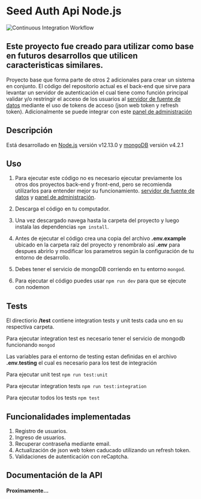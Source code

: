 # Seed Auth Api Node.js

![Continuous Integration Workflow](https://github.com/devnido/seed-auth-api-nodejs/workflows/Continuous%20Integration%20Workflow/badge.svg)

## Este proyecto fue creado para utilizar como base en futuros desarrollos que utilicen caracteristicas similares.

Proyecto base que forma parte de otros 2 adicionales para crear un sistema en conjunto. El código del repositorio actual es el back-end que sirve para levantar un servidor de autenticación el cual tiene como función principal validar y/o restringir el acceso de los usuarios al [servidor de fuente de datos](https://github.com/devnido/seed-resource-api-nodejs) mediante el uso de tokens de acceso (json web token y refresh token). Adicionalmente se puede integrar con este [panel de administración](https://github.com/devnido/seed-admin-panel-angular)

## Descripción

Está desarrollado en [Node.js](https://nodejs.org/es/) versión v12.13.0 y [mongoDB](https://www.mongodb.com/es) versión v4.2.1

## Uso 

1. Para ejecutar este código no es necesario ejecutar previamente los otros dos proyectos back-end y front-end, pero se recomienda utilizarlos para entender mejor su funcionamiento. [servidor de fuente de datos](https://github.com/devnido/seed-resource-api-nodejs) y [panel de administración](https://github.com/devnido/seed-admin-panel-angular). 

2. Descarga el código en tu computador.

3. Una vez descargado navega hasta la carpeta del proyecto  y luego instala las dependencias `npm install`.

4. Antes de ejecutar el código crea una copia del archivo **.env.example** ubicado en la carpeta raíz del proyecto y renombralo así **.env** para despues abrirlo y modificar los parametros según la configuración de tu entorno de desarrollo.

5. Debes tener el servicio de mongoDB corriendo en tu entorno `mongod`.

6. Para ejecutar el código puedes usar `npm run dev` para que se ejecute con nodemon

## Tests

El directiorio **/test** contiene integration tests y unit tests cada uno en su respectiva carpeta.

Para ejecutar integration test es necesario tener el servicio de mongodb funcionando `mongod`

Las variables para el entorno de testing estan definidas en el archivo **.env.testing** el cual es necesario para los test de integración

Para ejecutar unit test `npm run test:unit`

Para ejecutar integration tests `npm run test:integration`

Para ejecutar todos los tests `npm test`


## Funcionalidades implementadas 

1. Registro de usuarios.
2. Ingreso de usuarios.
3. Recuperar contraseña mediante email.
4. Actualización de json web token caducado utilizando un refresh token.
5. Validaciones de autenticación con reCaptcha.

## Documentación de la API 

#### Proximamente...